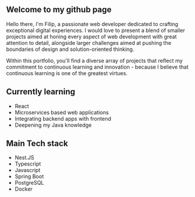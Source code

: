 ## Welcome to my github page
Hello there, I'm Filip, a passionate web developer dedicated to crafting exceptional digital experiences. I would love to present a blend of smaller projects aimed at honing every aspect of web development with great attention to detail, alongside larger challenges aimed at pushing the boundaries of design and solution-oriented thinking.

Within this portfolio, you'll find a diverse array of projects that reflect my commitment to continuous learning and innovation - because I believe that continuous learning is one of the greatest virtues.

## Currently learning 
* React
* Microservices based web applications
* Integrating backend apps with frontend
* Deepening my Java knowledge

## Main Tech stack 
*  Nest.JS
*  Typescript
*  Javascript
*  Spring Boot
*  PostgreSQL
*  Docker
